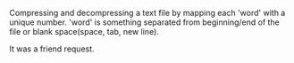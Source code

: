Compressing and decompressing a text file by mapping each 'word' with a unique number.
'word' is something separated from beginning/end of the file or blank space(space, tab, new line).

It was a friend request.
